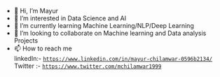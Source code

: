 - 👋 Hi, I’m Mayur
- 👀 I’m interested in Data Science and AI
- 🌱 I’m currently learning Machine Learning/NLP/Deep Learning
- 💞️ I’m looking to collaborate on Machine learning and Data analysis Projects
- 📫 How to reach me <br>
     linkedIn:- <code>https://www.linkedin.com/in/mayur-chilamwar-0596b2134/</code>              
     Twitter :- <code>https://www.twitter.com/mchilamwar1999</code> 

<!---
Mchilamwar/Mchilamwar is a ✨ special ✨ repository because its `README.md` (this file) appears on your GitHub profile.
You can click the Preview link to take a look at your changes.
--->
